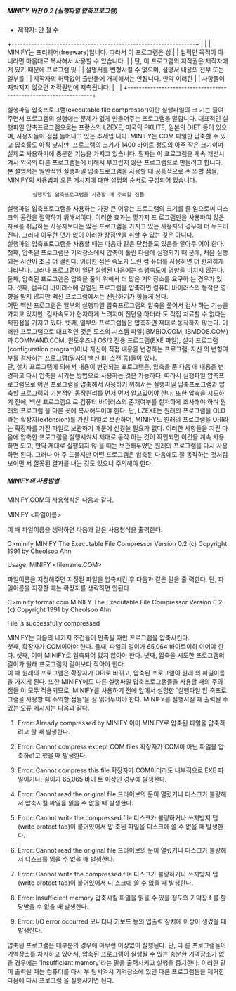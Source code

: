 <p>

<h5>           MINIFY  버전 0.2 (실행파일 압축프로그램)   </h5>


  * 제작자: 안 철 수


  +-----------------------------------------------------------------+
  |                                                                 |
  |    MINIFY는 프리웨어(freeware)입니다.  따라서 이 프로그램은 상  |
  |  업적인 목적이 아니라면  마음대로 복사해서 사용할 수 있습니다.  |
  |  단, 이 프로그램의 저작권은 제작자에게 있기 때문에 프로그램 및  |
  |  설명서를 변형시킬 수 없으며,  설명서 내용의  전부 또는 일부를  |
  |  제작자의 허락없이 출판물에 개제해서는 안됩니다.  만약  이러한  |
  |  사항들이 지켜지지 않으면 저작권법에 저촉됩니다.                |
  |                                                                 | 
  +-----------------------------------------------------------------+           


  실행파일 압축프로그램(executable file compressor)이란 실행파일의  크
기는 줄여주면서 프로그램의 실행에는 문제가 없게 만들어주는  프로그램을 
말합니다.  대표적인 실행파일 압축프로그램으로는 프랑스의 LZEXE, 미국의
PKLITE, 일본의 DIET 등이 있으며,  사용자들이 점점 늘어나고 있는 추세입
니다.
  MINIFY는 COM 파일만 압축할 수 있고 압축률도 아직 낮지만,  프로그램의 
크기가 1400 바이트 정도의 아주 작은 크기이며 실제로 사용하기에  충분한
기능을 가지고 있습니다.  필자는 이 프로그램을 계속  개선시켜서  외국의 
다른 프로그램들에 비해서 부끄럽지 않은 프로그램으로 만들려고 합니다.
  본 설명서는 일반적인 실행파일 압축프로그램을 사용할 때 공통적으로 주
의할 점들, MINIFY의 사용법과 오류 메시지에 대한 설명의 순서로 구성되어 
있습니다.


            실행파일 압축프로그램을 사용할 때 주의할 점들 


  실행파일 압축프로그램을 사용하는 가장 큰 이유는 프로그램의 크기를 줄
임으로써 디스크의 공간을 절약하기 위해서이다.  이러한 효과는 몇가지 프
로그램만을 사용하여 많은 자료를 취급하는 사용자보다는 많은  프로그램을 
가지고 있는 사용자의 경우에 더 두드러진다. 
  그러나 아무런 댓가 없이 이러한 장점만을 취할 수  있는  것은  아니다.  
실행파일 압축프로그램을 사용할 때는 다음과 같은 단점들도 있음을 알아두
어야 한다.
  첫째, 압축된 프로그램은 기억장소에서 압축이 풀린 다음에 실행되기  때
문에, 처음 실행되는 시간이 조금 더 걸린다.  이러한 점은 속도가 느린 컴
퓨터를 사용하면 더 현저하게 나타난다.  그러나 프로그램이  일단  실행된 
다음에는 실행속도에 영향을 미치지 않는다.
  둘째, 압축된 프로그램은 압축을 풀기 위해서 더 많은 기억장소를 요구하
는 경우가 있다.
  셋째, 컴퓨터 바이러스에 감염된 프로그램을 압축하면 컴퓨터 바이러스의 
동작은 영향을 받지 않지만 백신 프로그램에서는 진단하기가 힘들게  된다.  
어떤 백신 프로그램은 일부의 실행파일 압축프로그램의 압축을 풀어서 검사
하는 기능을 가지고 있지만, 검사속도가 현저하게 느려지며 진단을  하더라
도 직접 치료할 수 없다는 제한점을 가지고 있다.
  넷째, 일부의 프로그램들은 압축하면 제대로 동작하지  않는다.   이러한 
프로그램으로 대표적인 것은 도스의 시스템 파일(IBMBIO.COM,  IBMDOS.COM)
과 COMMAND.COM, 윈도우즈나 OS/2 전용 프로그램(EXE 파일), 설치 프로그램
(configuration program)이나 자신이 직접 내용을 변경하는 프로그램, 자신
의 변형여부를 검사하는 프로그램(필자의 백신 III,  스캔  등)들이  있다.  
단, 설치 프로그램에 의해서 내용이 변경되는 프로그램은, 압축을 푼  다음
에 내용을 변경하고 다시 압축을 시키는 방법으로 사용하는 것은 가능하다.
  따라서 실행파일 압축프로그램으로 어떤 프로그램을  압축해서  사용하기 
위해서는 실행파일 압축프로그램과 압축할 프로그램의 기본적인 동작원리를 
먼저 먼저 알고있어야 한다.  또한 압축을 시도하기 전에, 백신 프로그램으
로 컴퓨터 바이러스의 존재여부를 철저하게 조사해야 하며 원래의 프로그램
을 다른 곳에 복사해두어야 한다.  단, LZEXE는 원래의 프로그램을 OLD라는 
확장자(extension)를 가진 파일로 보관하며, MINIFY도  원래의  프로그램을 
ORI라는 확장자를 가진 파일로 보관하기 때문에 신경쓸 필요가 없다.
  이러한 사항들을 지킨 다음에 압축한 프로그램을 실행시켜서 제대로 동작
하는 것이 확인되면 이것을 계속 사용하면 되고, 만약 제대로 실행되지  않
을 때는 보관해두었던 원래의 프로그램을 다시 사용하면 된다.  그러나  아
주 드물지만 어떤 프로그램은 압축된 다음에도 잘 동작하는 것처럼  보이면
서 잘못된 결과를 내는 것도 있으니 주의해야 한다.


<h5>                MINIFY의 사용방법  </h5>


  MINIFY.COM의 사용형식은 다음과 같다.

MINIFY <파일이름>

  이 때 파일이름을 생략하면 다음과 같은 사용형식을 출력한다.

C>minify
MINIFY   The Executable File Compressor   Version 0.2
(c) Copyright 1991     by  Cheolsoo Ahn

Usage: MINIFY <filename.COM>

  파일이름을 지정해주면 지정된 파일을 압축시킨 후 다음과 같은 말을  출
력한다.  단, 파일이름을 지정할 때는 확장자를 생략하면 안된다.

C>minify format.com
MINIFY   The Executable File Compressor   Version 0.2
(c) Copyright 1991     by  Cheolsoo Ahn

File is successfully compressed

  MINIFY는 다음의 네가지 조건들이 만족될 때만  프로그램을  압축시킨다.  
첫째, 확장자가 COM이어야 한다.  둘째, 파일의 길이가 65,064  바이트이하
이어야 한다.  셋째,  이미 MINIFY로 압축되어 있지 않아야  한다.   넷째, 
압축을 시도한 프로그램의 길이가 원래 프로그램의 길이보다 작아야  한다.  
이 때 원래의 프로그램은 확장자가 ORI로 바뀌고, 압축된 프로그램이  원래
의 파일이름을 가지게 된다.
  또한 MINIFY에도 다른 실행파일 압축프로그램들을 사용할 때의  주의점들
이 모두 적용되므로, MINIFY를 사용하기 전에 앞에서 설명한 '실행파일  압
축프로그램을 사용할 때 주의할 점들'을 잘 읽어두어야 한다.
  MINIFY를 실행시킬 때 출력될 수 있는 오류 메시지는 다음과 같다.

1. Error: Already compressed by MINIFY
   이미 MINIFY로 압축된 파일을 압축하려고 할 때 발생한다.

2. Error: Cannot compress except COM files
   확장자가 COM이 아닌 파일을 압축하려고 했을 때 발생한다.

3. Error: Cannot compress this file
   확장자가 COM이더라도 내부적으로 EXE 파일이거나, 길이가 65,065  바이
   트 이상인 경우에 발생한다.

4. Error: Cannot read the original file
   드라이브의 문이 열렸거나 디스크가 불량해서 압축시킬 파일을 읽을  수 
   없을 때 발생한다.

5. Error: Cannot write the compressed file
   디스크가 불량하거나 쓰지방지 탭(write protect tab)이 붙어있어서  압
   축된 파일을 디스크에 쓸 수 없을 때 발생한다.

6. Error: Cannot read the original file
   드라이브의 문이 열렸거나 디스크가 불량해서 디스크를 읽을 수 없을 때
   발생한다.

7. Error: Cannot write the compressed file
   디스크가 불량하거나 쓰지방지 탭(write protect tab)이 붙어있어서  디
   스크에 쓸 수 없을 때 발생한다.

8. Error: Insufficient memory
   압축시킬 파일을 읽을 수 있을 정도의 기억장소를 할당받을 수 없을  때 
   발생한다.

9. Error: I/O error occurred
   모니터나 키보드 등의 입출력 장치에 이상이 생겼을 때 발생한다.

  압축된 프로그램은 대부분의 경우에 아무런 이상없이 실행된다.  단,  다
른 프로그램들이 기억장소를 차지하고 있어서, 압축된  프로그램이  실행될 
수 있는 충분한 기억장소가 없을 경우에는 'Insufficient memory'라는 말을 
출력시키고 실행을 중지한다.  이러한 말이 출력될 때는 컴퓨터를 다시  부
팅시켜서 기억장소에 있던 다른 프로그램들을 제거한 다음에 다시 프로그램
을 실행시키면 된다.

 </p>
